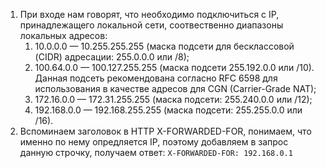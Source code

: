 1. При входе нам говорят, что необходимо подключиться с IP,  принадлежащего локальной сети, соотвественно диапазоны локальных адресов:
    1. 10.0.0.0 — 10.255.255.255 (маска подсети для бесклассовой (CIDR) адресации: 255.0.0.0 или /8);
    2. 100.64.0.0 — 100.127.255.255 (маска подсети 255.192.0.0 или /10). Данная подсеть рекомендована согласно RFC 6598 для использования в качестве адресов для CGN (Carrier-Grade NAT);
    3. 172.16.0.0 — 172.31.255.255 (маска подсети: 255.240.0.0 или /12);
    4. 192.168.0.0 — 192.168.255.255 (маска подсети: 255.255.0.0 или /16).
2. Вспоминаем заголовок в HTTP X-FORWARDED-FOR, понимаем, что именно по нему опредляется IP, поэтому добавляем в запрос данную строчку, получаем ответ:
    ```X-FORWARDED-FOR: 192.168.0.1```
